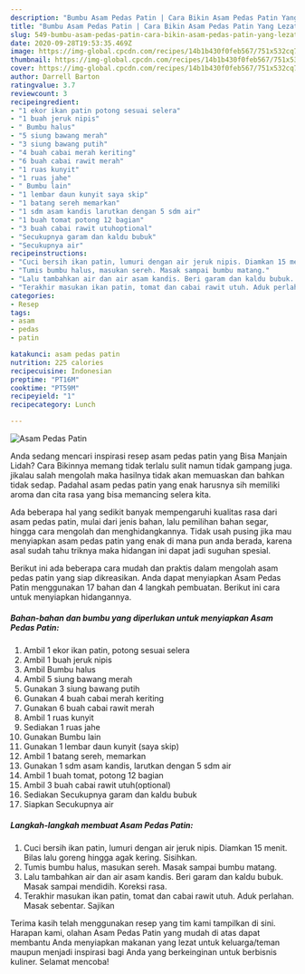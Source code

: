```yaml
---
description: "Bumbu Asam Pedas Patin | Cara Bikin Asam Pedas Patin Yang Lezat Sekali"
title: "Bumbu Asam Pedas Patin | Cara Bikin Asam Pedas Patin Yang Lezat Sekali"
slug: 549-bumbu-asam-pedas-patin-cara-bikin-asam-pedas-patin-yang-lezat-sekali
date: 2020-09-28T19:53:35.469Z
image: https://img-global.cpcdn.com/recipes/14b1b430f0feb567/751x532cq70/asam-pedas-patin-foto-resep-utama.jpg
thumbnail: https://img-global.cpcdn.com/recipes/14b1b430f0feb567/751x532cq70/asam-pedas-patin-foto-resep-utama.jpg
cover: https://img-global.cpcdn.com/recipes/14b1b430f0feb567/751x532cq70/asam-pedas-patin-foto-resep-utama.jpg
author: Darrell Barton
ratingvalue: 3.7
reviewcount: 3
recipeingredient:
- "1 ekor ikan patin potong sesuai selera"
- "1 buah jeruk nipis"
- " Bumbu halus"
- "5 siung bawang merah"
- "3 siung bawang putih"
- "4 buah cabai merah keriting"
- "6 buah cabai rawit merah"
- "1 ruas kunyit"
- "1 ruas jahe"
- " Bumbu lain"
- "1 lembar daun kunyit saya skip"
- "1 batang sereh memarkan"
- "1 sdm asam kandis larutkan dengan 5 sdm air"
- "1 buah tomat potong 12 bagian"
- "3 buah cabai rawit utuhoptional"
- "Secukupnya garam dan kaldu bubuk"
- "Secukupnya air"
recipeinstructions:
- "Cuci bersih ikan patin, lumuri dengan air jeruk nipis. Diamkan 15 menit. Bilas lalu goreng hingga agak kering. Sisihkan."
- "Tumis bumbu halus, masukan sereh. Masak sampai bumbu matang."
- "Lalu tambahkan air dan air asam kandis. Beri garam dan kaldu bubuk. Masak sampai mendidih. Koreksi rasa."
- "Terakhir masukan ikan patin, tomat dan cabai rawit utuh. Aduk perlahan. Masak sebentar. Sajikan"
categories:
- Resep
tags:
- asam
- pedas
- patin

katakunci: asam pedas patin 
nutrition: 225 calories
recipecuisine: Indonesian
preptime: "PT16M"
cooktime: "PT59M"
recipeyield: "1"
recipecategory: Lunch

---
```



![Asam Pedas Patin](https://img-global.cpcdn.com/recipes/14b1b430f0feb567/751x532cq70/asam-pedas-patin-foto-resep-utama.jpg)

Anda sedang mencari inspirasi resep asam pedas patin yang Bisa Manjain Lidah? Cara Bikinnya memang tidak terlalu sulit namun tidak gampang juga. jikalau salah mengolah maka hasilnya tidak akan memuaskan dan bahkan tidak sedap. Padahal asam pedas patin yang enak harusnya sih memiliki aroma dan cita rasa yang bisa memancing selera kita.

Ada beberapa hal yang sedikit banyak mempengaruhi kualitas rasa dari asam pedas patin, mulai dari jenis bahan, lalu pemilihan bahan segar, hingga cara mengolah dan menghidangkannya. Tidak usah pusing jika mau menyiapkan asam pedas patin yang enak di mana pun anda berada, karena asal sudah tahu triknya maka hidangan ini dapat jadi suguhan spesial.




Berikut ini ada beberapa cara mudah dan praktis dalam mengolah asam pedas patin yang siap dikreasikan. Anda dapat menyiapkan Asam Pedas Patin menggunakan 17 bahan dan 4 langkah pembuatan. Berikut ini cara untuk menyiapkan hidangannya.

<!--inarticleads1-->

##### Bahan-bahan dan bumbu yang diperlukan untuk menyiapkan Asam Pedas Patin:

1. Ambil 1 ekor ikan patin, potong sesuai selera
1. Ambil 1 buah jeruk nipis
1. Ambil  Bumbu halus
1. Ambil 5 siung bawang merah
1. Gunakan 3 siung bawang putih
1. Gunakan 4 buah cabai merah keriting
1. Gunakan 6 buah cabai rawit merah
1. Ambil 1 ruas kunyit
1. Sediakan 1 ruas jahe
1. Gunakan  Bumbu lain
1. Gunakan 1 lembar daun kunyit (saya skip)
1. Ambil 1 batang sereh, memarkan
1. Gunakan 1 sdm asam kandis, larutkan dengan 5 sdm air
1. Ambil 1 buah tomat, potong 12 bagian
1. Ambil 3 buah cabai rawit utuh(optional)
1. Sediakan Secukupnya garam dan kaldu bubuk
1. Siapkan Secukupnya air




<!--inarticleads2-->

##### Langkah-langkah membuat Asam Pedas Patin:

1. Cuci bersih ikan patin, lumuri dengan air jeruk nipis. Diamkan 15 menit. Bilas lalu goreng hingga agak kering. Sisihkan.
1. Tumis bumbu halus, masukan sereh. Masak sampai bumbu matang.
1. Lalu tambahkan air dan air asam kandis. Beri garam dan kaldu bubuk. Masak sampai mendidih. Koreksi rasa.
1. Terakhir masukan ikan patin, tomat dan cabai rawit utuh. Aduk perlahan. Masak sebentar. Sajikan




Terima kasih telah menggunakan resep yang tim kami tampilkan di sini. Harapan kami, olahan Asam Pedas Patin yang mudah di atas dapat membantu Anda menyiapkan makanan yang lezat untuk keluarga/teman maupun menjadi inspirasi bagi Anda yang berkeinginan untuk berbisnis kuliner. Selamat mencoba!
